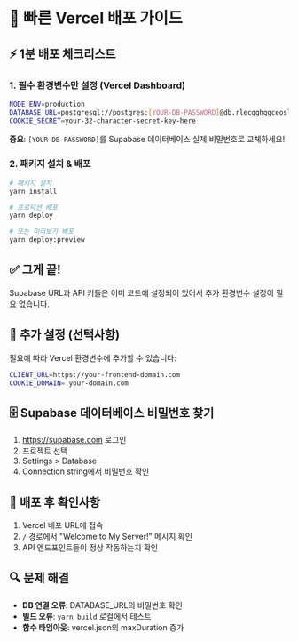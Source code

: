 # 🚀 빠른 Vercel 배포 가이드

## ⚡ 1분 배포 체크리스트

### 1. 필수 환경변수만 설정 (Vercel Dashboard)

```bash
NODE_ENV=production
DATABASE_URL=postgresql://postgres:[YOUR-DB-PASSWORD]@db.rlecgghggceoslgjjzaa.supabase.co:5432/postgres
COOKIE_SECRET=your-32-character-secret-key-here
```

**중요**: `[YOUR-DB-PASSWORD]`를 Supabase 데이터베이스 실제 비밀번호로 교체하세요!

### 2. 패키지 설치 & 배포

```bash
# 패키지 설치
yarn install

# 프로덕션 배포
yarn deploy

# 또는 미리보기 배포
yarn deploy:preview
```

## ✅ 그게 끝!

Supabase URL과 API 키들은 이미 코드에 설정되어 있어서 추가 환경변수 설정이 필요 없습니다.

## 🔧 추가 설정 (선택사항)

필요에 따라 Vercel 환경변수에 추가할 수 있습니다:

```bash
CLIENT_URL=https://your-frontend-domain.com
COOKIE_DOMAIN=.your-domain.com
```

## 🗄️ Supabase 데이터베이스 비밀번호 찾기

1. https://supabase.com 로그인
2. 프로젝트 선택
3. Settings > Database
4. Connection string에서 비밀번호 확인

## 🎯 배포 후 확인사항

1. Vercel 배포 URL에 접속
2. `/` 경로에서 "Welcome to My Server!" 메시지 확인
3. API 엔드포인트들이 정상 작동하는지 확인

## 🔍 문제 해결

- **DB 연결 오류**: DATABASE_URL의 비밀번호 확인
- **빌드 오류**: `yarn build` 로컬에서 테스트
- **함수 타임아웃**: vercel.json의 maxDuration 증가
